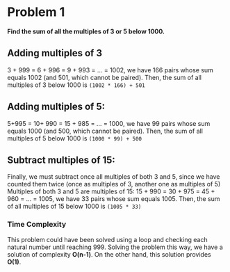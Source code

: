 # Problem 1

**Find the sum of all the multiples of 3 or 5 below 1000.**

## Adding multiples of 3

3 + 999 = 6 + 996 = 9 + 993 = ... = 1002, we have 166 pairs whose sum equals 1002 (and 501, which cannot be paired).
Then, the sum of all multiples of 3 below 1000 is `(1002 * 166) + 501`


## Adding multiples of 5:
5+995 = 10+ 990 = 15 + 985 = ... = 1000, we have 99 pairs whose sum equals 1000 (and 500, which cannot be paired).
Then, the sum of all multiples of 5 below 1000 is `(1000 * 99) + 500`

## Subtract multiples of 15:
Finally, we must subtract once all multiples of both 3 and 5, since we have counted them twice (once as multiples of 3, another one as multiples of 5)
Multiples of both 3 and 5 are multiples of 15:
15 + 990 = 30 + 975 = 45 + 960 = ... = 1005, we have 33 pairs whose sum equals 1005.
Then, the sum of all multiples of 15 below 1000 is `(1005 * 33)`

### Time Complexity
This problem could have been solved using a loop and checking each natural number until reaching 999.
Solving the problem this way, we have a solution of complexity **O(n-1)**.
On the other hand, this solution provides **O(1)**.
